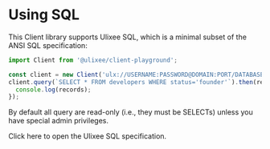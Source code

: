 # Using SQL

This Client library supports Ulixee SQL, which is a minimal subset of the ANSI SQL specification:

```javascript
import Client from '@ulixee/client-playground';

const client = new Client('ulx://USERNAME:PASSWORD@DOMAIN:PORT/DATABASE');
client.query(`SELECT * FROM developers WHERE status='founder'`).then(records => {
  console.log(records);
});
```

By default all query are read-only (i.e., they must be SELECTs) unless you have special admin privileges. 

Click here to open the Ulixee SQL specification.